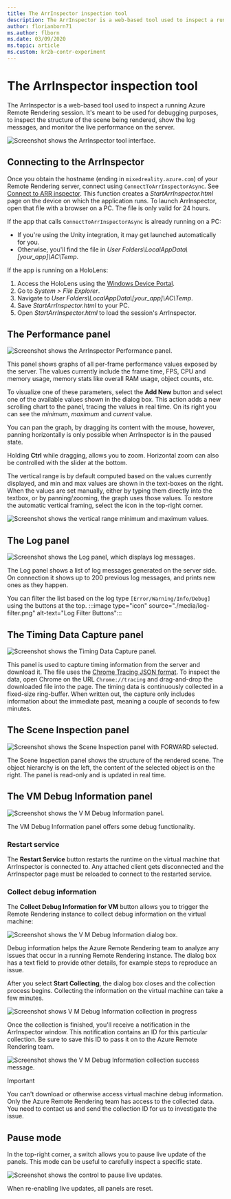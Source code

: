 ```yaml
---
title: The ArrInspector inspection tool
description: The ArrInspector is a web-based tool used to inspect a running Azure Remote Rendering session. Learn how to use this tool for debugging.
author: florianborn71
ms.author: flborn
ms.date: 03/09/2020
ms.topic: article
ms.custom: kr2b-contr-experiment
---
```


# The ArrInspector inspection tool

The ArrInspector is a web-based tool used to inspect a running Azure Remote Rendering session. It's meant to be used for debugging purposes, to inspect the structure of the scene being rendered, show the log messages, and monitor the live performance on the server.

![Screenshot shows the ArrInspector tool interface.](./media/arr-inspector.png)

## Connecting to the ArrInspector

Once you obtain the hostname (ending in `mixedreality.azure.com`) of your Remote Rendering server, connect using `ConnectToArrInspectorAsync`. See [Connect to ARR inspector](../../how-tos/frontend-apis.md#connect-to-arr-inspector). This function creates a *StartArrInspector.html* page on the device on which the application runs. To launch ArrInspector, open that file with a browser on a PC. The file is only valid for 24 hours.

If the app that calls `ConnectToArrInspectorAsync` is already running on a PC:

* If you're using the Unity integration, it may get launched automatically for you.
* Otherwise, you'll find the file in *User Folders\\LocalAppData\\[your_app]\\AC\\Temp*.

If the app is running on a HoloLens:

1. Access the HoloLens using the [Windows Device Portal](/windows/mixed-reality/using-the-windows-device-portal).
1. Go to *System > File Explorer*.
1. Navigate to *User Folders\\LocalAppData\\[your_app]\\AC\\Temp*.
1. Save *StartArrInspector.html* to your PC.
1. Open *StartArrInspector.html* to load the session's ArrInspector.

## The Performance panel

![Screenshot shows the ArrInspector Performance panel.](./media/performance-panel.png)

This panel shows graphs of all per-frame performance values exposed by the server. The values currently include the frame time, FPS, CPU and memory usage, memory stats like overall RAM usage, object counts, etc.

To visualize one of these parameters, select the **Add New** button and select one of the available values shown in the dialog box. This action adds a new scrolling chart to the panel, tracing the values in real time. On its right you can see the *minimum*, *maximum* and *current* value.

You can pan the graph, by dragging its content with the mouse, however, panning horizontally is only possible when ArrInspector is in the paused state.

Holding **Ctrl** while dragging, allows you to zoom. Horizontal zoom can also be controlled with the slider at the bottom.

The vertical range is by default computed based on the values currently displayed, and min and max values are shown in the text-boxes on the right. When the values are set manually, either by typing them directly into the textbox, or by panning/zooming, the graph uses those values. To restore the automatic vertical framing, select  the icon in the top-right corner.

![Screenshot shows the vertical range minimum and maximum values.](./media/vertical-range.png)

## The Log panel

![Screenshot shows the Log panel, which displays log messages.](./media/log-panel.png)

The Log panel shows a list of log messages generated on the server side. On connection it shows up to 200 previous log messages, and prints new ones as they happen.

You can filter the list based on the log type `[Error/Warning/Info/Debug]` using the buttons at the top.
:::image type="icon" source="./media/log-filter.png" alt-text="Log Filter Buttons":::

## The Timing Data Capture panel

![Screenshot shows the Timing Data Capture panel.](./media/timing-data-capture.png)

This panel is used to capture timing information from the server and download it. The file uses the [Chrome Tracing JSON format](https://docs.google.com/document/d/1CvAClvFfyA5R-PhYUmn5OOQtYMH4h6I0nSsKchNAySU/edit). To inspect the data, open Chrome on the URL `Chrome://tracing` and drag-and-drop the downloaded file into the page. The timing data is continuously collected in a fixed-size ring-buffer. When written out, the capture only includes information about the immediate past, meaning a couple of seconds to few minutes.

## The Scene Inspection panel

![Screenshot shows the Scene Inspection panel with FORWARD selected.](./media/scene-inspection-panel.png)

The Scene Inspection panel shows the structure of the rendered scene. The object hierarchy is on the left, the content of the selected object is on the right. The panel is read-only and is updated in real time.

## The VM Debug Information panel

![Screenshot shows the V M Debug Information panel.](./media/state-debugger-panel.png)

The VM Debug Information panel offers some debug functionality.

### Restart service

The **Restart Service** button restarts the runtime on the virtual machine that ArrInspector is connected to. Any attached client gets disconnected and the ArrInspector page must be reloaded to connect to the restarted service.

### Collect debug information

The **Collect Debug Information for VM** button allows you to trigger the Remote Rendering instance to collect debug information on the virtual machine:

![Screenshot shows the V M Debug Information dialog box.](./media/state-debugger-dialog.png)

Debug information helps the Azure Remote Rendering team to analyze any issues that occur in a running Remote Rendering instance. The dialog box has a text field to provide other details, for example steps to reproduce an issue.

After you select **Start Collecting**, the dialog box closes and the collection process begins. Collecting the information on the virtual machine can take a few minutes.

![Screenshot shows V M Debug Information collection in progress](./media/state-debugger-panel-in-progress.png)

Once the collection is finished, you'll receive a notification in the ArrInspector window. This notification contains an ID for this particular collection. Be sure to save this ID to pass it on to the Azure Remote Rendering team.

![Screenshot shows the V M Debug Information collection success message.](./media/state-debugger-snackbar-success.png)

> [!IMPORTANT]
> You can't download or otherwise access virtual machine debug information. Only the Azure Remote Rendering team has access to the collected data. You need to contact us and send the collection ID for us to investigate the issue.

## Pause mode

In the top-right corner, a switch allows you to pause live update of the panels. This mode can be useful to carefully inspect a specific state.

![Screenshot shows the control to pause live updates.](./media/pause-mode.png)

When re-enabling live updates, all panels are reset.
